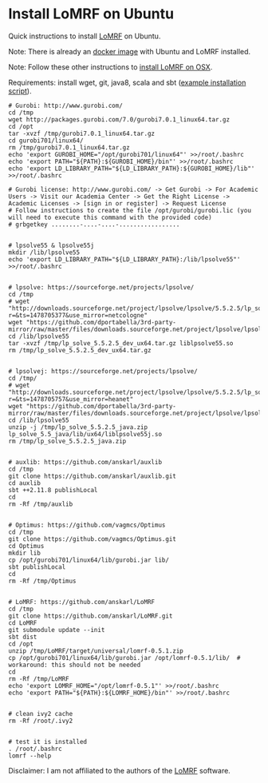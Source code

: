 # Install LoMRF on Ubuntu

Quick instructions to install [LoMRF](https://github.com/anskarl/LoMRF) on Ubuntu.

Note: There is already an [docker image](https://github.com/dportabella/docker-lomrf) with Ubuntu and LoMRF installed.

Note: Follow these other instructions to [install LoMRF on OSX](https://github.com/dportabella/docker-lomrf/blob/master/INSTALL_LOMRF_ON_OSX.md).

Requirements: install wget, git, java8, scala and sbt ([example installation script](https://github.com/hseeberger/scala-sbt/blob/master/Dockerfile)).

```
# Gurobi: http://www.gurobi.com/
cd /tmp
wget http://packages.gurobi.com/7.0/gurobi7.0.1_linux64.tar.gz
cd /opt
tar -xvzf /tmp/gurobi7.0.1_linux64.tar.gz
cd gurobi701/linux64/
rm /tmp/gurobi7.0.1_linux64.tar.gz
echo 'export GUROBI_HOME="/opt/gurobi701/linux64"' >>/root/.bashrc
echo 'export PATH="${PATH}:${GUROBI_HOME}/bin"' >>/root/.bashrc
echo 'export LD_LIBRARY_PATH="${LD_LIBRARY_PATH}:${GUROBI_HOME}/lib"' >>/root/.bashrc

# Gurobi license: http://www.gurobi.com/ -> Get Gurobi -> For Academic Users -> Visit our Academia Center -> Get the Right License -> Academic Licenses -> [sign in or register] -> Request License
# Follow instructions to create the file /opt/gurobi/gurobi.lic (you will need to execute this command with the provided code)
# grbgetkey ........-....-....-.................


# lpsolve55 & lpsolve55j
mkdir /lib/lpsolve55
echo 'export LD_LIBRARY_PATH="${LD_LIBRARY_PATH}:/lib/lpsolve55"' >>/root/.bashrc


# lpsolve: https://sourceforge.net/projects/lpsolve/
cd /tmp
# wget "http://downloads.sourceforge.net/project/lpsolve/lpsolve/5.5.2.5/lp_solve_5.5.2.5_dev_ux64.tar.gz?r=&ts=1478705377&use_mirror=netcologne"
wget "https://github.com/dportabella/3rd-party-mirror/raw/master/files/downloads.sourceforge.net/project/lpsolve/lpsolve/5.5.2.5/lp_solve_5.5.2.5_dev_ux64.tar.gz"
cd /lib/lpsolve55
tar -xvzf /tmp/lp_solve_5.5.2.5_dev_ux64.tar.gz liblpsolve55.so
rm /tmp/lp_solve_5.5.2.5_dev_ux64.tar.gz


# lpsolvej: https://sourceforge.net/projects/lpsolve/
cd /tmp/
# wget "http://downloads.sourceforge.net/project/lpsolve/lpsolve/5.5.2.5/lp_solve_5.5.2.5_java.zip?r=&ts=1478705757&use_mirror=heanet"
wget "https://github.com/dportabella/3rd-party-mirror/raw/master/files/downloads.sourceforge.net/project/lpsolve/lpsolve/5.5.2.5/lp_solve_5.5.2.5_java.zip"
cd /lib/lpsolve55
unzip -j /tmp/lp_solve_5.5.2.5_java.zip lp_solve_5.5_java/lib/ux64/liblpsolve55j.so
rm /tmp/lp_solve_5.5.2.5_java.zip


# auxlib: https://github.com/anskarl/auxlib
cd /tmp
git clone https://github.com/anskarl/auxlib.git
cd auxlib
sbt ++2.11.8 publishLocal
cd
rm -Rf /tmp/auxlib


# Optimus: https://github.com/vagmcs/Optimus
cd /tmp
git clone https://github.com/vagmcs/Optimus.git
cd Optimus
mkdir lib
cp /opt/gurobi701/linux64/lib/gurobi.jar lib/
sbt publishLocal
cd
rm -Rf /tmp/Optimus


# LoMRF: https://github.com/anskarl/LoMRF
cd /tmp
git clone https://github.com/anskarl/LoMRF.git
cd LoMRF
git submodule update --init
sbt dist
cd /opt
unzip /tmp/LoMRF/target/universal/lomrf-0.5.1.zip
cp /opt/gurobi701/linux64/lib/gurobi.jar /opt/lomrf-0.5.1/lib/  # workaround: this should not be needed
cd
rm -Rf /tmp/LoMRF
echo 'export LOMRF_HOME="/opt/lomrf-0.5.1"' >>/root/.bashrc
echo 'export PATH="${PATH}:${LOMRF_HOME}/bin"' >>/root/.bashrc


# clean ivy2 cache
rm -Rf /root/.ivy2


# test it is installed
. /root/.bashrc
lomrf --help
```

Disclaimer: I am not affiliated to the authors of the [LoMRF](https://github.com/anskarl/LoMRF) software.
